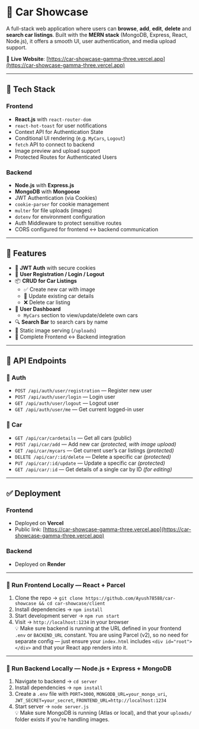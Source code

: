 # 🚗 Car Showcase

A full-stack web application where users can **browse**, **add**, **edit**, **delete** and **search car listings**. Built with the **MERN stack** (MongoDB, Express, React, Node.js), it offers a smooth UI, user authentication, and media upload support.

🔗 **Live Website**: [https://car-showcase-gamma-three.vercel.app](https://car-showcase-gamma-three.vercel.app)

---

## 🔧 Tech Stack

### Frontend
- **React.js** with `react-router-dom`
- `react-hot-toast` for user notifications
- Context API for Authentication State
- Conditional UI rendering (e.g. `MyCars`, `Logout`)
- `fetch` API to connect to backend
- Image preview and upload support
- Protected Routes for Authenticated Users

### Backend
- **Node.js** with **Express.js**
- **MongoDB** with **Mongoose**
- JWT Authentication (via Cookies)
- `cookie-parser` for cookie management
- `multer` for file uploads (images)
- `dotenv` for environment configuration
- Auth Middleware to protect sensitive routes
- CORS configured for frontend ↔ backend communication

---

## 🚀 Features

- 🔐 **JWT Auth** with secure cookies
- 👤 **User Registration / Login / Logout**
- 📦 **CRUD for Car Listings**
  - ✅ Create new car with image
  - 🧾 Update existing car details
  - ❌ Delete car listing
- 🧠 **User Dashboard**
  - `MyCars` section to view/update/delete own cars
- 🔍 **Search Bar** to search cars by name
- 📁 Static image serving (`/uploads`)
- 📡 Complete Frontend ↔ Backend integration

---

## 📌 API Endpoints

### 🔐 Auth

- `POST /api/auth/user/registration` — Register new user
- `POST /api/auth/user/login` — Login user
- `GET /api/auth/user/logout` — Logout user
- `GET /api/auth/user/me` — Get current logged-in user

### 🚗 Car

- `GET /api/car/cardetails` — Get all cars (public)
- `POST /api/car/add` — Add new car _(protected, with image upload)_
- `GET /api/car/mycars` — Get current user’s car listings _(protected)_
- `DELETE /api/car/:id/delete` — Delete a specific car _(protected)_
- `PUT /api/car/:id/update` — Update a specific car _(protected)_
- `GET /api/car/:id` — Get details of a single car by ID _(for editing)_

---

## ✅ Deployment

### Frontend
- Deployed on **Vercel**
- Public link: [https://car-showcase-gamma-three.vercel.app](https://car-showcase-gamma-three.vercel.app)

### Backend
- Deployed on **Render**

---

### 🚀 Run Frontend Locally — React + Parcel  
1. Clone the repo → `git clone https://github.com/Ayush78588/car-showcase && cd car-showcase/client`  
2. Install dependencies → `npm install`  
3. Start development server → `npm run start`  
4. Visit → `http://localhost:1234` in your browser  
💡 Make sure backend is running at the URL defined in your frontend `.env` or `BACKEND_URL` constant. You are using Parcel (v2), so no need for separate config — just ensure your `index.html` includes `<div id="root"></div>` and that your React app renders into it.  

---

### 🚀 Run Backend Locally — Node.js + Express + MongoDB  
1. Navigate to backend → `cd server`  
2. Install dependencies → `npm install`  
3. Create a `.env` file with `PORT=3000`, `MONGODB_URL=your_mongo_uri`, `JWT_SECRET=your_secret`, `FRONTEND_URL=http://localhost:1234`  
4. Start server →  `node server.js`  
💡 Make sure MongoDB is running (Atlas or local), and that your `uploads/` folder exists if you're handling images.



